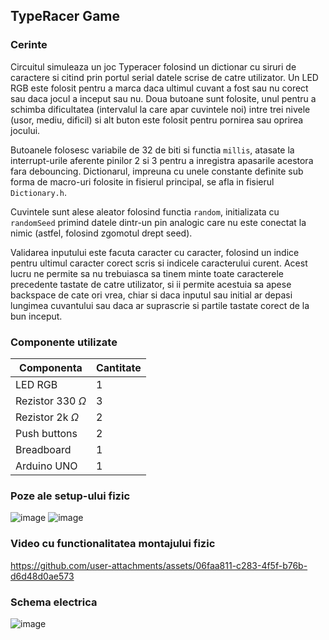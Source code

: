## TypeRacer Game

### Cerinte

Circuitul simuleaza un joc Typeracer folosind un dictionar cu siruri de caractere si citind prin portul serial datele scrise de catre utilizator. Un LED RGB este folosit pentru a marca daca ultimul cuvant a fost sau nu corect sau daca jocul a inceput sau nu. Doua butoane sunt folosite, unul pentru a schimba dificultatea (intervalul la care apar cuvintele noi) intre trei nivele (usor, mediu, dificil) si alt buton este folosit pentru pornirea sau oprirea jocului.

Butoanele folosesc variabile de 32 de biti si functia `millis`, atasate la interrupt-urile aferente pinilor 2 si 3 pentru a inregistra apasarile acestora fara debouncing.
Dictionarul, impreuna cu unele constante definite sub forma de macro-uri folosite in fisierul principal, se afla in fisierul `Dictionary.h`.

Cuvintele sunt alese aleator folosind functia `random`, initializata cu `randomSeed` primind datele dintr-un pin analogic care nu este conectat la nimic (astfel, folosind zgomotul drept seed).

Validarea inputului este facuta caracter cu caracter, folosind un indice pentru ultimul caracter corect scris si indicele caracterului curent. Acest lucru ne permite sa nu trebuiasca sa tinem minte toate caracterele precedente tastate de catre utilizator, si ii permite acestuia sa apese backspace de cate ori vrea, chiar si daca inputul sau initial ar depasi lungimea cuvantului sau daca ar suprascrie si partile tastate corect de la bun inceput.

### Componente utilizate

Componenta|Cantitate
---|---
LED RGB|1
Rezistor 330 $\Omega$|3
Rezistor 2k $\Omega$|2
Push buttons|2
Breadboard|1
Arduino UNO|1

### Poze ale setup-ului fizic

![image](https://github.com/user-attachments/assets/f8a7f5fc-b8e5-44ba-b2e5-ddbb031e998b)
![image](https://github.com/user-attachments/assets/036bb419-1f00-4114-a33d-57c4c9daa488)


### Video cu functionalitatea montajului fizic

https://github.com/user-attachments/assets/06faa811-c283-4f5f-b76b-d6d48d0ae573

### Schema electrica

![image](https://github.com/user-attachments/assets/2e32d4d5-973e-4af3-a941-a0da90ae1a07)
